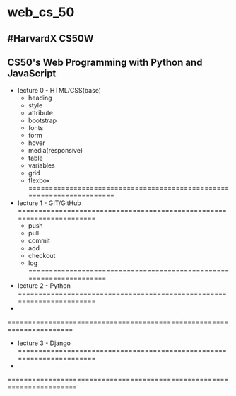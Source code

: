 # web_cs_50

#HarvardX CS50W
-----------------------------------------------------------------------
CS50's Web Programming with Python and JavaScript
----------------------------------------------------------------------
- lecture 0 - HTML/CSS(base)
  - heading
  - style
  - attribute
  - bootstrap
  - fonts
  - form
  - hover
  - media(responsive)
  - table
  - variables
  - grid
  - flexbox
======================================================================
- lecture 1 - GIT/GitHub
======================================================================
  - push
  - pull
  - commit
  - add
  - checkout
  - log
  ====================================================================
- lecture 2 - Python
======================================================================
- 
======================================================================
- lecture 3 - Django
======================================================================
- 
=======================================================================
